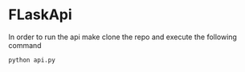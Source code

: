 # FLaskApi

In order to run the api make clone the repo and execute the following command

```bash
python api.py
```
